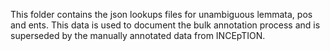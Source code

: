This folder contains the json lookups files for unambiguous lemmata, pos and ents.
This data is used to document the bulk annotation process and is superseded
by the manually annotated data from INCEpTION. 
